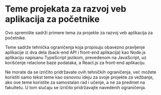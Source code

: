 # Teme projekata za razvoj veb aplikacija za početnike

Ovo spremište sadrži primere tema za projekte za razvoj veb aplikacija za početnike.

Teme sadrže tehnička ograničenja koja propisuju obavezno pravljenje aplikacije iz dva dela (back-end API i front-end aplikacija) kao Node.js aplikaciju napisanu TypeScript jezikom, prevedenom na JavaScript, uz korišćenje relacione baze podataka, a React.js za front-end aplikaciju.

Ne morate da se izričito pridržavate ovih tehničkih ograničenja, već možete koristiti samo tekst teme kao osnovnu ideju za svoje projekte za vežbanje, ako ove teme koristite za samostalan rad i učenje, a ne za predmet na fakultetu. U tom slučaju se izričito pridržavajte navedenih ograničenja.
